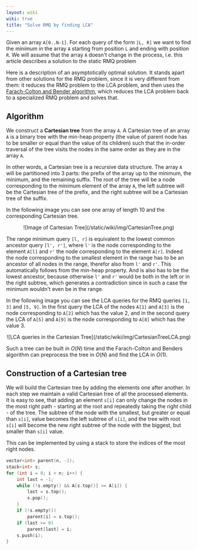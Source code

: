 ```yaml
---
layout: wiki
wiki: true
title: "Solve RMQ by finding LCA"
---
```



Given an array `A[0..N-1]`.
For each query of the form `[L, R]` we want to find the minimum in the array `A` starting from position `L` and ending with position `R`.
We will assume that the array `A` doesn't change in the process, i.e. this article describes a solution to the static RMQ problem

Here is a description of an asymptotically optimal solution.
It stands apart from other solutions for the RMQ problem, since it is very different from them:
it reduces the RMQ problem to the LCA problem, and then uses the [Farach-Colton and Bender algorithm](../graph/lca_farachcoltonbender), which reduces the LCA problem back to a specialized RMQ problem and solves that.

## Algorithm

We construct a **Cartesian tree** from the array `A`.
A Cartesian tree of an array `A` is a binary tree with the min-heap property (the value of parent node has to be smaller or equal than the value of its children) such that the in-order traversal of the tree visits the nodes in the same order as they are in the array `A`.

In other words, a Cartesian tree is a recursive data structure.
The array `A` will be partitioned into 3 parts: the prefix of the array up to the minimum, the minimum, and the remaining suffix.
The root of the tree will be a node corresponding to the minimum element of the array `A`, the left subtree will be the Cartesian tree of the prefix, and the right subtree will be a Cartesian tree of the suffix.

In the following image you can see one array of length 10 and the corresponding Cartesian tree.
<center>![Image of Cartesian Tree](/static/wiki/img/CartesianTree.png)</center>

The range minimum query `[l, r]` is equivalent to the lowest common ancestor query `[l', r']`, where `l'` is the node corresponding to the element `A[l]` and `r'` the node corresponding to the element `A[r]`.
Indeed the node corresponding to the smallest element in the range has to be an ancestor of all nodes in the range, therefor also from `l'` and `r'`.
This automatically follows from the min-heap property.
And is also has to be the lowest ancestor, because otherwise `l'` and `r'` would be both in the left or in the right subtree, which generates a contradiction since in such a case the minimum wouldn't even be in the range.

In the following image you can see the LCA queries for the RMQ queries `[1, 3]` and `[5, 9]`.
In the first query the LCA of the nodes `A[1]` and `A[3]` is the node corresponding to `A[2]` which has the value 2, and in the second query the LCA of `A[5]` and `A[9]` is the node corresponding to `A[8]` which has the value 3.
<center>![LCA queries in the Cartesian Tree](/static/wiki/img/CartesianTreeLCA.png)</center>

Such a tree can be built in $O(N)$ time and the Farach-Colton and Benders algorithm can preprocess the tree in $O(N)$ and find the LCA in $O(1)$.

## Construction of a Cartesian tree

We will build the Cartesian tree by adding the elements one after another.
In each step we maintain a valid Cartesian tree of all the processed elements.
It is easy to see, that adding an element `s[i]` can only change the nodes in the most right path - starting at the root and repeatedly taking the right child - of the tree.
The subtree of the node with the smallest, but greater or equal than `s[i]`, value becomes the left subtree of `s[i]`, and the tree with root `s[i]` will become the new right subtree of the node with the biggest, but smaller than `s[i]` value.

This can be implemented by using a stack to store the indices of the most right nodes.

```cpp
vector<int> parent(n, -1);
stack<int> s;
for (int i = 0; i < n; i++) {
    int last = -1;
    while (!s.empty() && A[s.top()] >= A[i]) {
        last = s.top();
        s.pop();
    }
    if (!s.empty())
        parent[i] = s.top();
    if (last >= 0)
        parent[last] = i;
    s.push(i);
}
```

